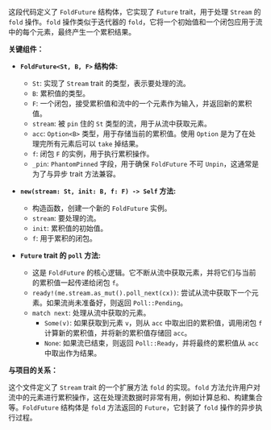 这段代码定义了 `FoldFuture` 结构体，它实现了 `Future` trait，用于处理 `Stream` 的 `fold` 操作。`fold` 操作类似于迭代器的 `fold`，它将一个初始值和一个闭包应用于流中的每个元素，最终产生一个累积结果。

**关键组件：**

*   **`FoldFuture<St, B, F>` 结构体:**
    *   `St`:  实现了 `Stream` trait 的类型，表示要处理的流。
    *   `B`:  累积值的类型。
    *   `F`:  一个闭包，接受累积值和流中的一个元素作为输入，并返回新的累积值。
    *   `stream`:  被 `pin` 住的 `St` 类型的流，用于从流中获取元素。
    *   `acc`:  `Option<B>` 类型，用于存储当前的累积值。使用 `Option` 是为了在处理完所有元素后可以 `take` 掉结果。
    *   `f`:  闭包 `F` 的实例，用于执行累积操作。
    *   `_pin`:  `PhantomPinned` 字段，用于确保 `FoldFuture` 不可 `Unpin`，这通常是为了与异步 trait 方法兼容。

*   **`new(stream: St, init: B, f: F) -> Self` 方法:**
    *   构造函数，创建一个新的 `FoldFuture` 实例。
    *   `stream`:  要处理的流。
    *   `init`:  累积值的初始值。
    *   `f`:  用于累积的闭包。

*   **`Future` trait 的 `poll` 方法:**
    *   这是 `FoldFuture` 的核心逻辑。它不断从流中获取元素，并将它们与当前的累积值一起传递给闭包 `f`。
    *   `ready!(me.stream.as_mut().poll_next(cx))`:  尝试从流中获取下一个元素。如果流尚未准备好，则返回 `Poll::Pending`。
    *   `match next`:  处理从流中获取的元素。
        *   `Some(v)`:  如果获取到元素 `v`，则从 `acc` 中取出旧的累积值，调用闭包 `f` 计算新的累积值，并将新的累积值存储回 `acc`。
        *   `None`:  如果流已结束，则返回 `Poll::Ready`，并将最终的累积值从 `acc` 中取出作为结果。

**与项目的关系：**

这个文件定义了 `Stream` trait 的一个扩展方法 `fold` 的实现。`fold` 方法允许用户对流中的元素进行累积操作，这在处理流数据时非常有用，例如计算总和、构建集合等。`FoldFuture` 结构体是 `fold` 方法返回的 `Future`，它封装了 `fold` 操作的异步执行过程。
